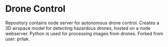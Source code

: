 # Drone Control

Repository contains node server for autonomous drone control. Creates a 3D airspace model for detecting hazardous drones, hosted on a node webserver. Python is used for processing images from drones. Forked from user: prilak. 

